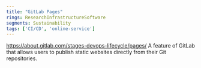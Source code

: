 ```yaml
---
title: "GitLab Pages"
rings: ResearchInfrastructureSoftware
segments: Sustainability
tags: ['CI/CD', 'online-service']
---
```

https://about.gitlab.com/stages-devops-lifecycle/pages/
A feature of GitLab that allows users to publish static websites directly from their Git repositories.
